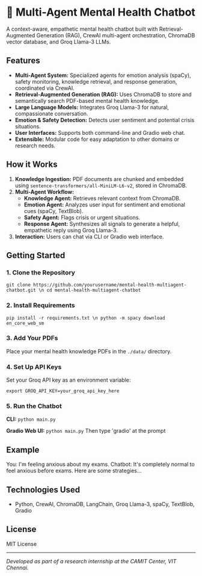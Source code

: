 # 🧠 Multi-Agent Mental Health Chatbot

A context-aware, empathetic mental health chatbot built with Retrieval-Augmented Generation (RAG), CrewAI multi-agent orchestration, ChromaDB vector database, and Groq Llama-3 LLMs.

## Features

- **Multi-Agent System:** Specialized agents for emotion analysis (spaCy), safety monitoring, knowledge retrieval, and response generation, coordinated via CrewAI.
- **Retrieval-Augmented Generation (RAG):** Uses ChromaDB to store and semantically search PDF-based mental health knowledge.
- **Large Language Models:** Integrates Groq Llama-3 for natural, compassionate conversation.
- **Emotion & Safety Detection:** Detects user sentiment and potential crisis situations.
- **User Interfaces:** Supports both command-line and Gradio web chat.
- **Extensible:** Modular code for easy adaptation to other domains or research needs.

## How it Works

1. **Knowledge Ingestion:** PDF documents are chunked and embedded using `sentence-transformers/all-MiniLM-L6-v2`, stored in ChromaDB.
2. **Multi-Agent Workflow:** 
   - **Knowledge Agent:** Retrieves relevant context from ChromaDB.
   - **Emotion Agent:** Analyzes user input for sentiment and emotional cues (spaCy, TextBlob).
   - **Safety Agent:** Flags crisis or urgent situations.
   - **Response Agent:** Synthesizes all signals to generate a helpful, empathetic reply using Groq Llama-3.
3. **Interaction:** Users can chat via CLI or Gradio web interface.

## Getting Started

### 1. Clone the Repository

```git clone https://github.com/yourusername/mental-health-multiagent-chatbot.git \n cd mental-health-multiagent-chatbot```


### 2. Install Requirements

```pip install -r requirements.txt \n python -m spacy download en_core_web_sm```


### 3. Add Your PDFs

Place your mental health knowledge PDFs in the `./data/` directory.

### 4. Set Up API Keys

Set your Groq API key as an environment variable:

```export GROQ_API_KEY=your_groq_api_key_here```


### 5. Run the Chatbot

**CLI:**
```python main.py```


**Gradio Web UI:**
```python main.py```
Then type 'gradio' at the prompt

## Example

You: I'm feeling anxious about my exams.
Chatbot: It's completely normal to feel anxious before exams. Here are some strategies...


## Technologies Used

- Python, CrewAI, ChromaDB, LangChain, Groq Llama-3, spaCy, TextBlob, Gradio

## License

MIT License

---

*Developed as part of a research internship at the CAMIT Center, VIT Chennai.*
